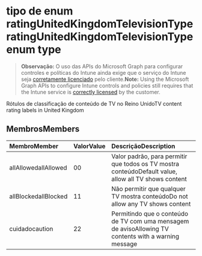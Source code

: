 # <a name="ratingunitedkingdomtelevisiontype-enum-type"></a><span data-ttu-id="da8ce-101">tipo de enum ratingUnitedKingdomTelevisionType</span><span class="sxs-lookup"><span data-stu-id="da8ce-101">ratingUnitedKingdomTelevisionType enum type</span></span>

> <span data-ttu-id="da8ce-102">**Observação:** O uso das APIs do Microsoft Graph para configurar controles e políticas do Intune ainda exige que o serviço do Intune seja [corretamente licenciado](https://go.microsoft.com/fwlink/?linkid=839381) pelo cliente.</span><span class="sxs-lookup"><span data-stu-id="da8ce-102">**Note:** Using the Microsoft Graph APIs to configure Intune controls and policies still requires that the Intune service is [correctly licensed](https://go.microsoft.com/fwlink/?linkid=839381) by the customer.</span></span>

<span data-ttu-id="da8ce-103">Rótulos de classificação de conteúdo de TV no Reino Unido</span><span class="sxs-lookup"><span data-stu-id="da8ce-103">TV content rating labels in United Kingdom</span></span>
## <a name="members"></a><span data-ttu-id="da8ce-104">Membros</span><span class="sxs-lookup"><span data-stu-id="da8ce-104">Members</span></span>
|<span data-ttu-id="da8ce-105">Membro</span><span class="sxs-lookup"><span data-stu-id="da8ce-105">Member</span></span>|<span data-ttu-id="da8ce-106">Valor</span><span class="sxs-lookup"><span data-stu-id="da8ce-106">Value</span></span>|<span data-ttu-id="da8ce-107">Descrição</span><span class="sxs-lookup"><span data-stu-id="da8ce-107">Description</span></span>|
|:---|:---|:---|
|<span data-ttu-id="da8ce-108">allAllowed</span><span class="sxs-lookup"><span data-stu-id="da8ce-108">allAllowed</span></span>|<span data-ttu-id="da8ce-109">0</span><span class="sxs-lookup"><span data-stu-id="da8ce-109">0</span></span>|<span data-ttu-id="da8ce-110">Valor padrão, para permitir que todos os TV mostra conteúdo</span><span class="sxs-lookup"><span data-stu-id="da8ce-110">Default value, allow all TV shows content</span></span>|
|<span data-ttu-id="da8ce-111">allBlocked</span><span class="sxs-lookup"><span data-stu-id="da8ce-111">allBlocked</span></span>|<span data-ttu-id="da8ce-112">1</span><span class="sxs-lookup"><span data-stu-id="da8ce-112">1</span></span>|<span data-ttu-id="da8ce-113">Não permitir que qualquer TV mostra conteúdo</span><span class="sxs-lookup"><span data-stu-id="da8ce-113">Do not allow any TV shows content</span></span>|
|<span data-ttu-id="da8ce-114">cuidado</span><span class="sxs-lookup"><span data-stu-id="da8ce-114">caution</span></span>|<span data-ttu-id="da8ce-115">2</span><span class="sxs-lookup"><span data-stu-id="da8ce-115">2</span></span>|<span data-ttu-id="da8ce-116">Permitindo que o conteúdo de TV com uma mensagem de aviso</span><span class="sxs-lookup"><span data-stu-id="da8ce-116">Allowing TV contents with a warning message</span></span>|



